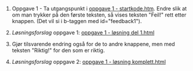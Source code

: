 1. Oppgave 1 - Ta utgangspunkt i <a href="oppgave 1 - startkode.html">oppgave 1 - startkode.htm</a>. Endre slik at om man trykker på den første teksten, så vises teksten "Feil!"
rett etter knappen. (Det vil si i b-taggen med 	id="feedback1"). 

1. _Løsningsforslag_ oppgave 1: <a href="oppgave 1 - løsning del 1.html">oppgave 1 - løsning del 1.html</a>

1. Gjør tilsvarende endring også for de to andre knappene, men med teksten "Riktig!" for den
som er riktig.	

1. _Løsningsforslag_ oppgave 2: <a href="oppgave 1 - løsning komplett.html">oppgave 1 - løsning komplett.html</a>

